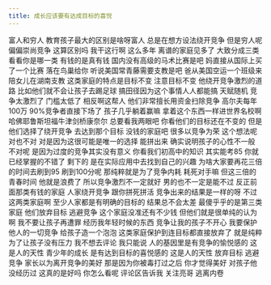 ```yaml
---
title: 成长应该要有达成目标的喜悦
---
```

富人和穷人
教育孩子最大的区别是啥呀富人
总是在想方设法绕开竞争
但是穷人呢
偏偏崇尚竞争
这算区别吗
我干这行啊
这么多年
离谱的家庭见多了
大致分成三类
看看你是哪一类
有钱的是真有钱
国内没有高级的马术比赛是吧
妈直接从国际上买了一个比赛
落在鸟巢给你
听说美国常青藤需要支教是吧
爸从美国空运一个班级来
陪女儿在湖南支教
这类家庭的特点是目标不变
注意目标不变
他绕开竞争激烈的道路
比如他们就不会让孩子去踢足球
搞田径因为这个事情人人都能搞
天赋随机
竞争太激烈了
门槛太低了
相反啊这帮人
他们非常擅长用资金扫除竞争
高尔夫每年100万
90%竞争者直接下场了
孩子几乎躺着赢嘛
拿着这个东西一样进世界名校啊
哈佛耶鲁斯坦福牛津剑桥康奈尔
总要看我两眼吧
你看他们的目标还在不变的
但是他们选择了绕开竞争
去达到那个目标
没钱的家庭吧
很多以竞争为荣
这个想法呢
对也不对
对是因为这很可能是唯一的选择
能拼出来
确实说明孩子的心性不一般
不对呢
是因为过度的竞争其实没有意义
你看我们初高中的知识
其实能考85
你就已经掌握的不错了
剩下的
是在实际应用中去找到自己的兴趣
为啥大家要再花三倍的时间去刷到95
刷到100分呢
那纯粹就是为了竞争内耗
耗死对手嘛
但这三倍的青春时间
他就是浪费了
所以竞争激烈不一定就好
男的也不一定是能不过
反正前面那类有钱的家庭
人家绕开竞争
跟你拼死拼活
竞争出来的结果是一样的呀
不过这两类家庭啊
至少人家都是有明确的目标的
结果总不会太差
最傻乎乎的是第三类家庭
他们放弃目标
逃避竞争
这个家庭没准还有不少钱
但他们就是很单纯的认为啊
我不要让孩子再遭罪
经历我年轻时候的东西
竞争让我的孩子不开心
我要保护他人的一切竞争
给孩子造一个泡泡
这类家庭保护到连目标都直接放弃了
就是纯粹为了让孩子没有压力
我不想去评论
我只能说
人的基因里是有竞争的愉悦感的
这是人的天性
青少年的成长
是有达到目标的喜悦感的
这是人的天性
放弃目标
逃避竞争
家长以为离开竞争的美好
那是因为你被毒打过之后
你才觉得美好
对孩子他没经历过
这真的是好吗
你怎么看呢
评论区告诉我
关注亮哥
逃离内卷
